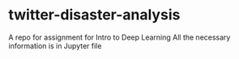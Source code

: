 # twitter-disaster-analysis
A repo for assignment for Intro to Deep Learning
All the necessary information is in Jupyter file
